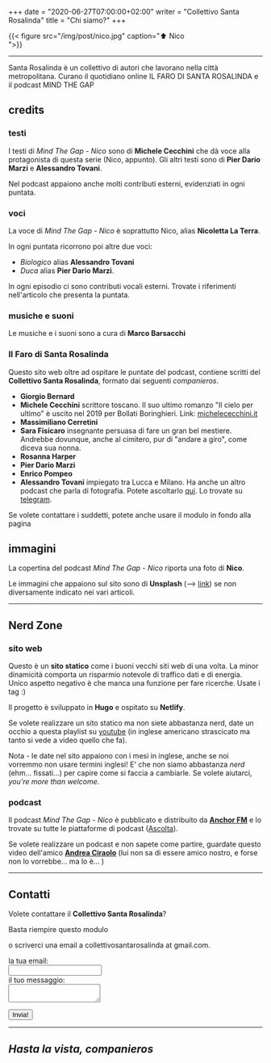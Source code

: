 +++
date = "2020-06-27T07:00:00+02:00"
writer = "Collettivo Santa Rosalinda"
title = "Chi siamo?"
+++

{{< figure src="/img/post/nico.jpg" caption="⬆︎ Nico<br> ">}}

- - -

Santa Rosalinda è un collettivo di autori che lavorano nella città
metropolitana. Curano il quotidiano online IL FARO DI SANTA ROSALINDA
e il podcast MIND THE GAP


## credits

### testi

I testi di _Mind The Gap - Nico_ sono di **Michele Cecchini** che dà voce alla protagonista di questa serie (Nico, appunto). Gli altri testi sono di **Pier Dario Marzi** e **Alessandro Tovani**.

Nel podcast appaiono anche molti contributi esterni, evidenziati in ogni puntata.


### voci

La voce di _Mind The Gap - Nico_ è soprattutto Nico, alias **Nicoletta La Terra**.

In ogni puntata ricorrono poi altre due voci:

* _Biologico_ alias **Alessandro Tovani**
* _Duca_ alias **Pier Dario Marzi**.

In ogni episodio ci sono contributi vocali esterni. Trovate i riferimenti nell'articolo che presenta la puntata.


### musiche e suoni

Le musiche e i suoni sono a cura di **Marco Barsacchi**


### Il Faro di Santa Rosalinda

Questo sito web oltre ad ospitare le puntate del podcast, contiene scritti del **Collettivo Santa Rosalinda**, formato dai seguenti _companieros_.

* **Giorgio Bernard**
* **Michele Cecchini** scrittore toscano. Il suo ultimo romanzo "Il cielo per ultimo" è uscito nel 2019 per Bollati Boringhieri. Link: <a target="blank" href="https://michelececchini.it">michelececchini.it</a>
* **Massimiliano Cerretini**
* **Sara Fisicaro** insegnante persuasa di fare un gran bel mestiere. Andrebbe dovunque, anche al cimitero, pur di "andare a giro", come diceva sua nonna.
* **Rosanna Harper**
* **Pier Dario Marzi**
* **Enrico Pompeo**
* **Alessandro Tovani** impiegato tra Lucca e Milano. Ha anche un altro podcast che parla di fotografia. Potete ascoltarlo <a target="blank" href="https://fotoradio.info">qui</a>. Lo trovate su <a target="blank" href="https://t.me/alstov">telegram</a>.

Se volete contattare i suddetti, potete anche usare il modulo in fondo alla pagina


## immagini

La copertina del podcast _Mind The Gap - Nico_ riporta una foto di **Nico**.

Le immagini che appaiono sul sito sono di **Unsplash** (--> <a target="blank" href="https://unspash.com">link</a>) se non diversamente indicato nei vari articoli.


- - -
## Nerd Zone

### sito web

Questo è un **sito statico** come i buoni vecchi siti web di una volta. La minor dinamicità comporta un risparmio notevole di traffico dati e di energia. Unico aspetto negativo è che manca una funzione per fare ricerche. Usate i tag :)

Il progetto è sviluppato in **Hugo** e ospitato su **Netlify**.

Se volete realizzare un sito statico ma non siete abbastanza nerd, date un occhio a questa playlist su <a target="blank" href="https://www.youtube.com/playlist?list=PL-Kz5P-mYdMgAJDmRJquyMHfdaIOD-3oj">youtube</a> (in inglese americano strascicato ma tanto si vede a video quello che fa).

Nota - le date nel sito appaiono con i mesi in inglese, anche se noi vorremmo non usare termini inglesi! E' che non siamo abbastanza _nerd_ (ehm... fissati...) per capire come si faccia a cambiarle. Se volete aiutarci, _you're more than welcome_.


### podcast

Il podcast _Mind The Gap - Nico_ è pubblicato e distribuito da <a target="blank" href="https://anchor.fm/made-by-human-race">**Anchor FM**</a> e lo trovate su tutte le piattaforme di podcast (<a href="/ascolta"/>Ascolta</a>).

Se volete realizzare un podcast e non sapete come partire, guardate questo video dell'amico <a target="blank" href="https://www.youtube.com/watch?v=t-urq_hZFCk">**Andrea Ciraolo**</a> (lui non sa di essere amico nostro, e forse non lo vorrebbe... ma lo è... )


- - -
## Contatti

Volete contattare il **Collettivo Santa Rosalinda**?

Basta riempire questo modulo</br>
<!-- o cercarci su <a target="blank" href="https://t.me/collettivosantarosalinda">Telegram</a></br> -->
o scriverci una email a collettivosantarosalinda at gmail.com.

<!-- modify this form HTML and place wherever you want your form -->

<form
  action="https://formspree.io/collettivosantarosalinda@gmail.com"
  method="POST">
  <label>
    la tua email:</br>
    <input type="text" name="replyto"></br>
  </label>
  <label>
    il tuo messaggio:</br>
    <textarea name="message"></textarea></br>
  </label>

  <!-- your other form fields go here -->

  <button type="submit" class="form-button">Invia!</button>
</form>

- - -

## _Hasta la vista, companieros_
